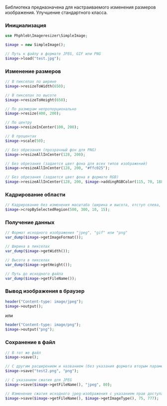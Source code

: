Библиотека предназначена для настраиваемого изменения размеров изображения. Улучшение стандартного класса.

### Инициализация
```php
use Phphleb\Imageresizer\SimpleImage;

$image = new SimpleImage();

// Путь к файлу в формате JPEG, GIF или PNG
$image->load("test.jpg");
```

### Изменение размеров
```php
// В пикселах по ширине
$image->resizeToWidth(650);
```
```php
// В пикселах по высоте
$image->resizeToHeight(650);
```
```php
// По размерам непропорционально
$image->resize(400, 200);
```
```php
// По центру
$image->resizeInCenter(100, 200);
```
```php
// В процентах
$image->scale(50);
```
```php
// Без обрезания (прозрачный фон для PNG)
$image->resizeAllInCenter(128, 200);
```
```php
// Без обрезания (задается цвет фона для всех типов изображений)
$image->resizeAllInCenter(128, 200, "#ffc025");
```
```php
// Без обрезания (задается цвет фона в формате RGB)
$image->resizeAllInCenter(128, 200, $image->addingRGBColor(115, 70, 188));
```

### Кадрирование области
```php
// Кадрирование без изменения масштаба (ширина и высота, отступ слева, отступ сверху)
$image->cropBySelectedRegion(500, 300, 10, 15);
```

### Получение данных
```php
// Формат исходного изображения "jpeg", "gif" или "png"
var_dump($image->getImageFormat());
```
```php
// Ширина в пикселах
var_dump($image->getWidth());
```
```php
// Высота в пикселах
var_dump($image->getHeight());
```
```php
// Путь до исходного файла 
var_dump($image->getFileName());
```

### Вывод изображения в браузер
```php
header("Content-type: image/jpeg");
$image->output();
```
или

```php
header("Content-type: image/png");
$image->output("png");
```

### Сохранение в файл
```php
// В тот же файл
$image->save();
```
```php
// С другим расширением и названием (без указания формата вторым параметром - сохранение с исходным)
$image->save("test2.png", "png");
```
```php
// С указанием сжатия для JPEG
$image->save($image->getFileName(), "jpeg", 80);
```
```php
// Изменение сжатия исходного jpeg-изображения с указанием прав доступа к файлу
$image->save($image->getFileName(), $image->getImageType(), 75, 777);
```
